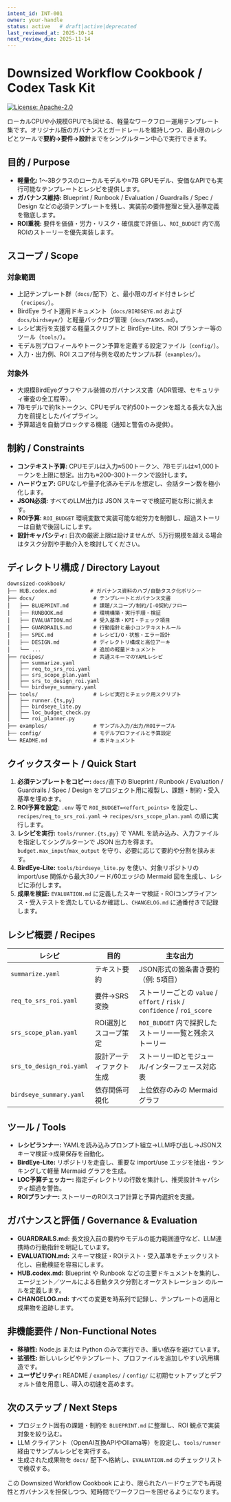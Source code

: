 ```yaml
---
intent_id: INT-001
owner: your-handle
status: active   # draft|active|deprecated
last_reviewed_at: 2025-10-14
next_review_due: 2025-11-14
---
```


# Downsized Workflow Cookbook / Codex Task Kit

[![License: Apache-2.0](https://img.shields.io/badge/License-Apache_2.0-blue.svg)](LICENSE)

ローカルCPUや小規模GPUでも回せる、軽量なワークフロー運用テンプレート集です。オリジナル版のガバナンスとガードレールを維持しつつ、最小限のレシピとツールで**要約→要件→設計**までをシングルターン中心で実行できます。

## 目的 / Purpose

- **軽量化:** 1〜3Bクラスのローカルモデルや≈7B GPUモデル、安価なAPIでも実行可能なテンプレートとレシピを提供します。
- **ガバナンス維持:** Blueprint / Runbook / Evaluation / Guardrails / Spec / Design などの必須テンプレートを残し、実装前の要件整理と受入基準定義を徹底します。
- **ROI重視:** 要件を価値・労力・リスク・確信度で評価し、`ROI_BUDGET` 内で高ROIのストーリーを優先実装します。

## スコープ / Scope

### 対象範囲

- 上記テンプレート群（`docs/`配下）と、最小限のガイド付きレシピ（`recipes/`）。
- BirdEye ライト運用ドキュメント（`docs/BIRDSEYE.md` および `docs/birdseye/`）と軽量バックログ管理（`docs/TASKS.md`）。
- レシピ実行を支援する軽量スクリプトと BirdEye-Lite、ROI プランナー等のツール（`tools/`）。
- モデル別プロフィールやトークン予算を定義する設定ファイル（`config/`）。
- 入力・出力例、ROI スコア付与例を収めたサンプル群（`examples/`）。

### 対象外

- 大規模BirdEyeグラフやフル装備のガバナンス文書（ADR管理、セキュリティ審査の全工程等）。
- 7Bモデルで約1kトークン、CPUモデルで約500トークンを超える長大な入出力を前提としたパイプライン。
- 予算超過を自動ブロックする機能（通知と警告のみ提供）。

## 制約 / Constraints

- **コンテキスト予算:** CPUモデルは入力≈500トークン、7Bモデルは≈1,000トークンを上限に想定。出力も≈200–300トークンで設計します。
- **ハードウェア:** GPUなしや量子化済みモデルを想定し、会話ターン数を極小化します。
- **JSON必須:** すべてのLLM出力は JSON スキーマで検証可能な形に揃えます。
- **ROI予算:** `ROI_BUDGET` 環境変数で実装可能な総労力を制御し、超過ストーリーは自動で後回しにします。
- **設計キャパシティ:** 日次の厳密上限は設けませんが、5万行規模を超える場合はタスク分割や手動介入を検討してください。

## ディレクトリ構成 / Directory Layout

```
downsized-cookbook/
├── HUB.codex.md           # ガバナンス資料のハブ/自動タスク化ポリシー
├── docs/                   # テンプレートとガバナンス文書
│   ├── BLUEPRINT.md        # 課題/スコープ/制約/I-O契約/フロー
│   ├── RUNBOOK.md          # 環境構築・実行手順・検証
│   ├── EVALUATION.md       # 受入基準・KPI・チェック項目
│   ├── GUARDRAILS.md       # 行動指針と最小コンテキストルール
│   ├── SPEC.md             # レシピI/O・状態・エラー設計
│   ├── DESIGN.md           # ディレクトリ構成と高位アーキ
│   └── ...                 # 追加の軽量ドキュメント
├── recipes/                # 共通スキーマのYAMLレシピ
│   ├── summarize.yaml
│   ├── req_to_srs_roi.yaml
│   ├── srs_scope_plan.yaml
│   ├── srs_to_design_roi.yaml
│   └── birdseye_summary.yaml
├── tools/                  # レシピ実行とチェック用スクリプト
│   ├── runner.{ts,py}
│   ├── birdseye_lite.py
│   ├── loc_budget_check.py
│   └── roi_planner.py
├── examples/               # サンプル入力/出力/ROIテーブル
├── config/                 # モデルプロファイルと予算設定
└── README.md               # 本ドキュメント
```

## クイックスタート / Quick Start

1. **必須テンプレートをコピー:** `docs/`直下の Blueprint / Runbook / Evaluation / Guardrails / Spec / Design をプロジェクト用に複製し、課題・制約・受入基準を埋めます。
2. **ROI予算を設定:** `.env` 等で `ROI_BUDGET=<effort_points>` を設定し、`recipes/req_to_srs_roi.yaml` → `recipes/srs_scope_plan.yaml` の順に実行します。
3. **レシピを実行:** `tools/runner.{ts,py}` で YAML を読み込み、入力ファイルを指定してシングルターンで JSON 出力を得ます。`budget.max_input`/`max_output` を守り、必要に応じて要約や分割を挟みます。
4. **BirdEye-Lite:** `tools/birdseye_lite.py` を使い、対象リポジトリの import/use 関係から最大30ノード/60エッジの Mermaid 図を生成し、レシピに添付します。
5. **成果を検証:** `EVALUATION.md` に定義したスキーマ検証・ROIコンプライアンス・受入テストを満たしているか確認し、`CHANGELOG.md` に通番付きで記録します。

## レシピ概要 / Recipes

| レシピ | 目的 | 主な出力 |
| --- | --- | --- |
| `summarize.yaml` | テキスト要約 | JSON形式の箇条書き要約（例: 5項目） |
| `req_to_srs_roi.yaml` | 要件→SRS変換 | ストーリーごとの `value` / `effort` / `risk` / `confidence` / `roi_score` |
| `srs_scope_plan.yaml` | ROI選別とスコープ策定 | `ROI_BUDGET` 内で採択したストーリー一覧と残余ストーリー |
| `srs_to_design_roi.yaml` | 設計アーティファクト生成 | ストーリーIDとモジュール/インターフェース対応表 |
| `birdseye_summary.yaml` | 依存関係可視化 | 上位依存のみの Mermaid グラフ |

## ツール / Tools

- **レシピランナー:** YAMLを読み込みプロンプト組立→LLM呼び出し→JSONスキーマ検証→成果保存を自動化。
- **BirdEye-Lite:** リポジトリを走査し、重要な import/use エッジを抽出・ランキングして軽量 Mermaid グラフを生成。
- **LOC予算チェッカー:** 指定ディレクトリの行数を集計し、推奨設計キャパシティ超過を警告。
- **ROIプランナー:** ストーリーのROIスコア計算と予算内選択を支援。

## ガバナンスと評価 / Governance & Evaluation

- **GUARDRAILS.md:** 長文投入前の要約やモデルの能力範囲遵守など、LLM連携時の行動指針を明記しています。
- **EVALUATION.md:** スキーマ検証・ROIテスト・受入基準をチェックリスト化し、自動検証を容易にします。
- **HUB.codex.md:** Blueprint や Runbook などの主要ドキュメントを集約し、エージェント／ツールによる自動タスク分割とオーケストレーション
  のルールを定義します。
- **CHANGELOG.md:** すべての変更を時系列で記録し、テンプレートの適用と成果物を追跡します。

## 非機能要件 / Non-Functional Notes

- **移植性:** Node.js または Python のみで実行でき、重い依存を避けています。
- **拡張性:** 新しいレシピやテンプレート、プロファイルを追加しやすい汎用構造です。
- **ユーザビリティ:** README / `examples/` / `config/` に初期セットアップとデフォルト値を用意し、導入の初速を高めます。

## 次のステップ / Next Steps

- プロジェクト固有の課題・制約を `BLUEPRINT.md` に整理し、ROI 観点で実装対象を絞り込む。
- LLM クライアント（OpenAI互換APIやOllama等）を設定し、`tools/runner` 経由でサンプルレシピを実行する。
- 生成された成果物を `docs/` 配下へ格納し、`EVALUATION.md` のチェックリストで検収する。

この Downsized Workflow Cookbook により、限られたハードウェアでも再現性とガバナンスを担保しつつ、短時間でワークフローを回せるようになります。

